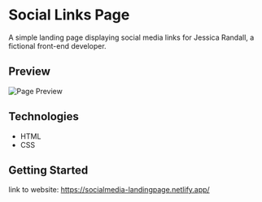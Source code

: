 # Social Links Page

A simple landing page displaying social media links for Jessica Randall, a fictional front-end developer.

## Preview

![Page Preview](./assets/images/desktop-design.png)

## Technologies

- HTML
- CSS

## Getting Started

link to website: https://socialmedia-landingpage.netlify.app/